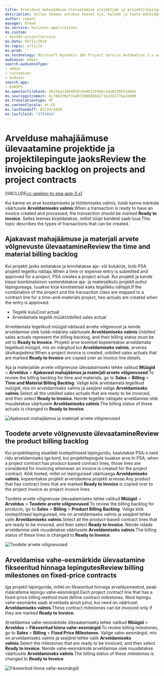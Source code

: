 ```yaml
---
title: Arvelduse mahajäämuse ülevaatamine projektide ja projektilepingute jaoks
description: Selles teemas antakse teavet aja, kulude ja toote mahajäämuste ülevaatamise ning selle kohta, kuidas neid arveldusvalmiks märkida.
author: rumant
manager: kfend
ms.service: business-applications
ms.custom:
- dyn365-projectservice
ms.date: 03/11/2019
ms.topic: article
ms.prod: ''
ms.technology: Microsoft Dynamics 365 Project Service Automation 2.x and 3.x
audience: Admin
search.audienceType:
- admin
- customizer
- enduser
search.app:
- D365PS
ms.openlocfilehash: db15ea136b9939c0a0631936bcadab538bf2dd4a
ms.sourcegitcommit: 8c786230ef2a497280885b827162561776e2eb00
ms.translationtype: HT
ms.contentlocale: et-EE
ms.lasthandoff: 03/24/2020
ms.locfileid: "3751014"
---
```

# <a name="review-the-invoicing-backlog-on-projects-and-project-contracts"></a><span data-ttu-id="05fc4-103">Arvelduse mahajäämuse ülevaatamine projektide ja projektilepingute jaoks</span><span class="sxs-lookup"><span data-stu-id="05fc4-103">Review the invoicing backlog on projects and project contracts</span></span>

[!INCLUDE[cc-applies-to-psa-app-3.x](../includes/cc-applies-to-psa-app-3x.md)]

<span data-ttu-id="05fc4-104">Kui kanne on arve koostamiseks ja töötlemiseks valmis, tuleb kanne märkida väärtusele **Arveldamiseks valmis**.</span><span class="sxs-lookup"><span data-stu-id="05fc4-104">When a transaction is ready to have an invoice created and processed, the transaction should be marked **Ready to invoice**.</span></span> <span data-ttu-id="05fc4-105">Selles teemas kirjeldatakse, millist tüüpi kandeid saab luua.</span><span class="sxs-lookup"><span data-stu-id="05fc4-105">This topic describes the types of transactions that can be created.</span></span>

## <a name="review-the-time-and-material-billing-backlog"></a><span data-ttu-id="05fc4-106">Ajakavast mahajäämuse ja materjali arvete võlgnevuste ülevaatamine</span><span class="sxs-lookup"><span data-stu-id="05fc4-106">Review the time and material billing backlog</span></span>

<span data-ttu-id="05fc4-107">Kui projekti jaoks esitatakse ja kinnitatakse aja- või kulukirje, loob PSA projekti tegeliku näitaja.</span><span class="sxs-lookup"><span data-stu-id="05fc4-107">When a time or expense entry is submitted and approved for a project, PSA creates a project actual.</span></span> <span data-ttu-id="05fc4-108">Kui projekti ja kande klassi kombinatsioon vastendatakse aja- ja materjalikulu projekti puhul lepingureaga, luuakse kirje kinnitamisel kaks tegelikku näitajat.</span><span class="sxs-lookup"><span data-stu-id="05fc4-108">If the combination of the project and the transaction class are mapped to a contract line for a time-and-materials project, two actuals are created when the entry is approved:</span></span>

- <span data-ttu-id="05fc4-109">Tegelik kulu</span><span class="sxs-lookup"><span data-stu-id="05fc4-109">Cost actual</span></span> 
- <span data-ttu-id="05fc4-110">Arveldamata tegelik müük</span><span class="sxs-lookup"><span data-stu-id="05fc4-110">Unbilled sales actual</span></span>

<span data-ttu-id="05fc4-111">Arveldamata tegelikud müügid näitavad arvete võlgnevust ja nende arveldamise olek tuleb määrata väärtusele **Arveldamiseks valmis**.</span><span class="sxs-lookup"><span data-stu-id="05fc4-111">Unbilled sales actuals represent the billing backlog, and their billing status must be set to **Ready to Invoice**.</span></span> <span data-ttu-id="05fc4-112">Projekti arve loomisel kopeeritakse arveldamata tegelikud müügid, mis on märgitud kui **Arveldamiseks valmis**, arverea üksikasjadena.</span><span class="sxs-lookup"><span data-stu-id="05fc4-112">When a project invoice is created, unbilled sales actuals that are marked **Ready to Invoice** are copied over as invoice line details.</span></span>

<span data-ttu-id="05fc4-113">Aja ja materjalide arvete võlgnevuse ülevaatamiseks tehke valikud **Müügid** \> **Arveldus** \> **Ajakavast mahajäämus ja materjali arvete võlgnevused**.</span><span class="sxs-lookup"><span data-stu-id="05fc4-113">To review the billing backlog for time and materials, go to **Sales** \> **Billing** \> **Time and Material Billing Backlog**.</span></span> <span data-ttu-id="05fc4-114">Valige kõik arveldamata tegelikud müügid, mis on arveldamiseks valmis ja seejärel valige **Arveldamiseks valmis**.</span><span class="sxs-lookup"><span data-stu-id="05fc4-114">Select all the unbilled sales actuals that are ready to be invoiced, and then select **Ready to Invoice**.</span></span> <span data-ttu-id="05fc4-115">Nende tegelike näitajate arveldamise olek muudetakse väärtusele **Arveldamiseks valmis**.</span><span class="sxs-lookup"><span data-stu-id="05fc4-115">The billing status of these actuals is changed to **Ready to Invoice**.</span></span>

![Ajakavast mahajäämus ja materjali arvete võlgnevused](media/TMBacklog.png)

## <a name="review-the-product-billing-backlog"></a><span data-ttu-id="05fc4-117">Toodete arvete võlgnevuste ülevaatamine</span><span class="sxs-lookup"><span data-stu-id="05fc4-117">Review the product billing backlog</span></span>

<span data-ttu-id="05fc4-118">Kui projektileping sisaldab tootepõhiseid lepinguridu, kaalutakse PSA-s neid ridu arveldamiseks iga kord, kui projektilepingule luuakse arve.</span><span class="sxs-lookup"><span data-stu-id="05fc4-118">In PSA, when a project contract has product-based contract lines, those lines are considered for invoicing whenever an invoice is created for the project contract.</span></span> <span data-ttu-id="05fc4-119">Kõik tooted, millel on lepinguread väärtusega **Arveldamiseks valmis**, kopeeritakse projekti arveridadena projekti arvesse.</span><span class="sxs-lookup"><span data-stu-id="05fc4-119">Any product that has contract lines that are marked **Ready to Invoice** is copied over to the project invoice as project invoice lines.</span></span>

<span data-ttu-id="05fc4-120">Toodete arvete võlgnevuse ülevaatamiseks tehke valikud **Müügid** \> **Arveldus** \> **Toodete arvete võlgnevused**.</span><span class="sxs-lookup"><span data-stu-id="05fc4-120">To review the billing backlog for products, go to **Sales** \> **Billing** \> **Product Billing Backlog**.</span></span> <span data-ttu-id="05fc4-121">Valige kõik tootepõhised lepinguread, mis on arveldamiseks valmis ja seejärel tehke valik **Arveldamiseks valmis**.</span><span class="sxs-lookup"><span data-stu-id="05fc4-121">Select all the product-based contract lines that are ready to be invoiced, and then select **Ready to Invoice**.</span></span> <span data-ttu-id="05fc4-122">Nende ridade arveldamise olek muudetakse väärtusele **Arveldamiseks valmis**.</span><span class="sxs-lookup"><span data-stu-id="05fc4-122">The billing status of these lines is changed to **Ready to Invoice**.</span></span>

![Toodete arvete võlgnevused](media/ProductBacklog.png)

## <a name="review-billing-milestones-on-fixed-price-contracts"></a><span data-ttu-id="05fc4-124">Arveldamise vahe-eesmärkide ülevaatamine fikseeritud hinnaga lepingutes</span><span class="sxs-lookup"><span data-stu-id="05fc4-124">Review billing milestones on fixed-price contracts</span></span>

<span data-ttu-id="05fc4-125">Iga projekti lepingurida, millel on fikseeritud hinnaga arveldusmeetod, peab määratlema lepingu vahe-eesmärgid.</span><span class="sxs-lookup"><span data-stu-id="05fc4-125">Each project contract line that has a fixed-price billing method must define contract milestones.</span></span> <span data-ttu-id="05fc4-126">Neid lepingu vahe-eesmärke saab arveldada ainult juhul, kui need on väärtusel **Arveldamiseks valmis**.</span><span class="sxs-lookup"><span data-stu-id="05fc4-126">These contract milestones can be invoiced only if they are marked **Ready to Invoice**.</span></span> 

<span data-ttu-id="05fc4-127">Arveldamise vahe-eesmärkide ülevaatamiseks tehke valikud **Müügid** \> **Arveldus** \> **Fikseeritud hinna vahe-eesmärgid**.</span><span class="sxs-lookup"><span data-stu-id="05fc4-127">To review billing milestones, go to **Sales** \> **Billing** \> **Fixed Price Milestones**.</span></span> <span data-ttu-id="05fc4-128">Valige vahe-eesmärgid, mis on arveldamiseks valmis ja seejärel tehke valik **Arveldamiseks valmis**.</span><span class="sxs-lookup"><span data-stu-id="05fc4-128">Select the milestones that are ready to be invoiced, and then select **Ready to invoice**.</span></span> <span data-ttu-id="05fc4-129">Nende vahe-eesmärkide arveldamise olek muudetakse väärtusele **Arveldamiseks valmis**.</span><span class="sxs-lookup"><span data-stu-id="05fc4-129">The billing status of these milestones is changed to **Ready to Invoice**.</span></span>

![Fikseeritud hinna vahe-eesmärgid](media/FPBacklog.png)
